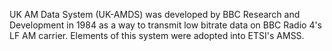 UK AM Data System (UK-AMDS) was developed by BBC Research and Development in 1984 as a way to transmit low bitrate data on BBC Radio 4's LF AM carrier. Elements of this system were adopted into ETSI's AMSS.